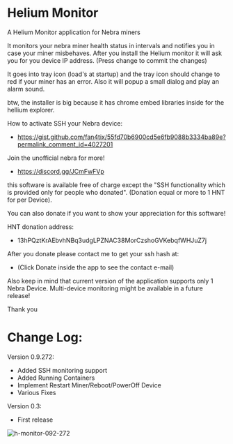 # Helium Monitor

A Helium Monitor application for Nebra miners

It monitors your nebra miner health status in intervals and notifies you in case your miner misbehaves.
After you install the Helium monitor it will ask you for you device IP address. (Press change to commit the changes)

It goes into tray icon (load's at startup) and the tray icon should change to red if your miner has an error.
Also it will popup a small dialog and play an alarm sound.

btw, the installer is big because it has chrome embed libraries inside for the hellium explorer.

How to activate SSH your Nebra device:
- https://gist.github.com/fan4tix/55fd70b6900cd5e6fb9088b3334ba89e?permalink_comment_id=4027201

Join the unofficial nebra for more!
- https://discord.gg/JCmFwFVp

this software is available free of charge except the "SSH functionality which is 
provided only for people who donated". (Donation equal or more to 1 HNT for per 
Device).

You can also donate if you want to show your appreciation for this software!

HNT donation address:
- 13hPQztKrAEbvhNBq3udgLPZNAC38MorCzshoGVKebqfWHJuZ7j

After you donate please contact me to get your ssh hash at:
- (Click Donate inside the app to see the contact e-mail)

Also keep in mind that current version of the application supports only 1 Nebra Device.
Multi-device monitoring might be available in a future release!

Thank you

Change Log:
===================================================================================================
Version 0.9.272:
- Added SSH monitoring support
- Added Running Containers
- Implement Restart Miner/Reboot/PowerOff Device
- Various Fixes

Version 0.3:
- First release

![h-monitor-092-272](https://user-images.githubusercontent.com/13120950/170890654-4964bba8-94f6-476e-953b-e0c3894118da.jpg)
